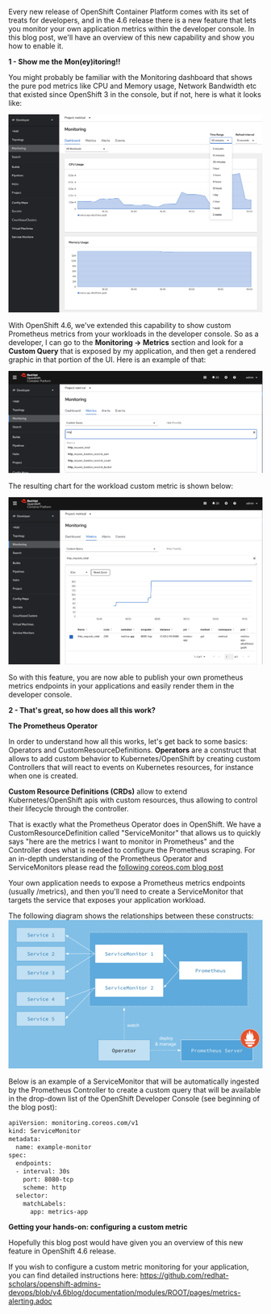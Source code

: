Every new release of OpenShift Container Platform comes with its set of treats for developers, and in the 4.6 release there is a new feature that lets you monitor your own application metrics within the developer console. In this blog post, we'll have an overview of this new capability and show you how to enable it.

**1 - Show me the Mon(ey)itoring!!**

You might probably be familiar with the Monitoring dashboard that shows the pure pod metrics like CPU and Memory usage, Network Bandwidth etc that existed since OpenShift 3 in the console, but if not, here is what it looks like:


![1-dashboard](./assets/1-dashboard.png)


With OpenShift 4.6, we've extended this capability to show custom Prometheus metrics from your workloads in the developer console. So as a developer, I can go to the **Monitoring -> Metrics** section and look for a **Custom Query** that is exposed by my application, and then get a rendered graphic in that portion of the UI. Here is an example of that:

![2-custom-query](./assets/2-custom-query.png)


The resulting chart for the workload custom metric is shown below:

![3-custom-chart.png](./assets/3-custom-chart.png)


So with this feature, you are now able to publish your own prometheus metrics endpoints in your applications and easily render them in the developer console.

**2 - That's great, so how does all this work?**

**The Prometheus Operator**

In order to understand how all this works, let's get back to some basics: Operators and CustomResourceDefinitions.
**Operators** are a construct that allows to add custom behavior to Kubernetes/OpenShift by creating custom Controllers that will react to events on Kubernetes resources, for instance when one is created.

**Custom Resource Definitions (CRDs)** allow to extend Kubernetes/OpenShift apis with custom resources, thus allowing to control their lifecycle through the controller.

That is exactly what the Prometheus Operator does in OpenShift. We have a CustomResourceDefinition called "ServiceMonitor" that allows us to quickly says "here are the metrics I want to monitor in Prometheus" and the Controller does what is needed to configure the Prometheus scraping. For an in-depth understanding of the Prometheus Operator and ServiceMonitors please read the [following coreos.com blog post](https://coreos.com/blog/the-prometheus-operator.html)


Your own application needs to expose a Prometheus metrics endpoints (usually /metrics), and then you'll need to create a ServiceMonitor that targets the service that exposes your application workload.

The following diagram shows the relationships between these constructs:
![4-prometheus-operator](./assets/4-prometheus-operator.png)



Below is an example of a ServiceMonitor that will be automatically ingested by the Prometheus Controller to create a custom query that will be available in the drop-down list of the OpenShift Developer Console (see beginning of the blog post):

```
apiVersion: monitoring.coreos.com/v1
kind: ServiceMonitor
metadata:
  name: example-monitor
spec:
  endpoints:
  - interval: 30s
    port: 8080-tcp
    scheme: http
  selector:
    matchLabels:
      app: metrics-app
```

**Getting your hands-on: configuring a custom metric**

Hopefully this blog post would have given you an overview of this new feature in OpenShift 4.6 release. 

If you wish to configure a custom metric monitoring for your application, you can find detailed instructions here: https://github.com/redhat-scholars/openshift-admins-devops/blob/v4.6blog/documentation/modules/ROOT/pages/metrics-alerting.adoc














